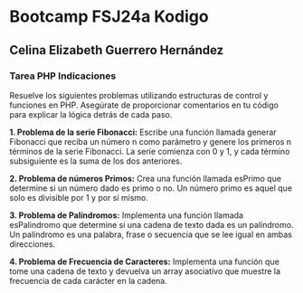 # Bootcamp FSJ24a Kodigo

## Celina Elizabeth Guerrero Hernández

### Tarea PHP Indicaciones

Resuelve los siguientes problemas utilizando estructuras de control y funciones en PHP. Asegúrate de proporcionar comentarios en tu código para explicar la lógica detrás de cada paso.

**1. Problema de la serie Fibonacci:**
Escribe una función llamada generar Fibonacci que reciba un número n como parámetro y genere los primeros n términos de la serie Fibonacci. La serie comienza con 0 y 1, y cada término subsiguiente es la suma de los dos anteriores.

**2. Problema de números Primos:**
Crea una función llamada esPrimo que determine si un número dado es primo o no. Un número primo es aquel que solo es divisible por 1 y por sí mismo.

**3. Problema de Palíndromos:**
Implementa una función llamada esPalindromo que determine si una cadena de texto dada es un palíndromo. Un palíndromo es una palabra, frase o secuencia que se lee igual en ambas direcciones.

**4. Problema de Frecuencia de Caracteres:**
Implementa una función que tome una cadena de texto y devuelva un array asociativo que muestre la frecuencia de cada carácter en la cadena.
